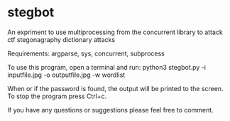# stegbot
An expriment to use multiprocessing from the concurrent library to attack ctf stegonagraphy dictionary attacks

Requirements: argparse, sys, concurrent, subprocess

To use this program, open a terminal and run: python3 stegbot.py -i inputfile.jpg -o outputfile.jpg -w wordlist

When or if the password is found, the output will be printed to the screen. To stop the program press Ctrl+c.

If you have any questions or suggestions please feel free to comment.
